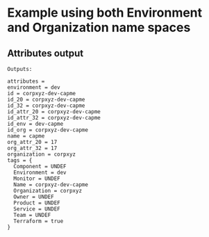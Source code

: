 # Example using both Environment and Organization name spaces

## Attributes output

```Text
Outputs:

attributes =
environment = dev
id = corpxyz-dev-capme
id_20 = corpxyz-dev-capme
id_32 = corpxyz-dev-capme
id_attr_20 = corpxyz-dev-capme
id_attr_32 = corpxyz-dev-capme
id_env = dev-capme
id_org = corpxyz-dev-capme
name = capme
org_attr_20 = 17
org_attr_32 = 17
organization = corpxyz
tags = {
  Component = UNDEF
  Environment = dev
  Monitor = UNDEF
  Name = corpxyz-dev-capme
  Organization = corpxyz
  Owner = UNDEF
  Product = UNDEF
  Service = UNDEF
  Team = UNDEF
  Terraform = true
}
```
